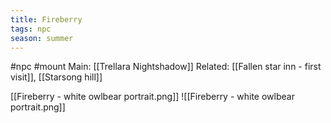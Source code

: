 ```yaml
---
title: Fireberry
tags: npc
season: summer
---
```


#npc #mount 
Main: [[Trellara Nightshadow]]
Related: [[Fallen star inn - first visit]], [[Starsong hill]]

[[Fireberry - white owlbear portrait.png]]
![[Fireberry - white owlbear portrait.png]]
